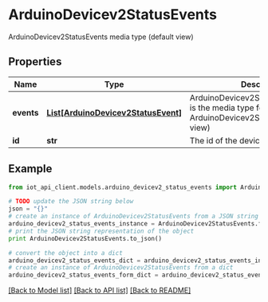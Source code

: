 # ArduinoDevicev2StatusEvents

ArduinoDevicev2StatusEvents media type (default view)

## Properties
Name | Type | Description | Notes
------------ | ------------- | ------------- | -------------
**events** | [**List[ArduinoDevicev2StatusEvent]**](ArduinoDevicev2StatusEvent.md) | ArduinoDevicev2StatusEventCollection is the media type for an array of ArduinoDevicev2StatusEvent (default view) | 
**id** | **str** | The id of the device | 

## Example

```python
from iot_api_client.models.arduino_devicev2_status_events import ArduinoDevicev2StatusEvents

# TODO update the JSON string below
json = "{}"
# create an instance of ArduinoDevicev2StatusEvents from a JSON string
arduino_devicev2_status_events_instance = ArduinoDevicev2StatusEvents.from_json(json)
# print the JSON string representation of the object
print ArduinoDevicev2StatusEvents.to_json()

# convert the object into a dict
arduino_devicev2_status_events_dict = arduino_devicev2_status_events_instance.to_dict()
# create an instance of ArduinoDevicev2StatusEvents from a dict
arduino_devicev2_status_events_form_dict = arduino_devicev2_status_events.from_dict(arduino_devicev2_status_events_dict)
```
[[Back to Model list]](../README.md#documentation-for-models) [[Back to API list]](../README.md#documentation-for-api-endpoints) [[Back to README]](../README.md)


